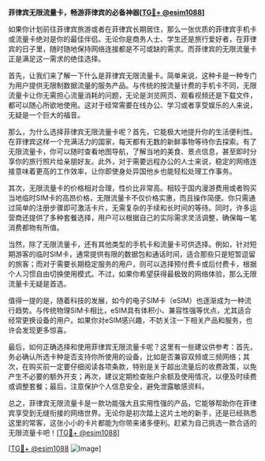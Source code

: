 **菲律宾无限流量卡，畅游菲律宾的必备神器[[TG💪+ @esim1088](https://t.me/s/esim1088)]**

如果你计划前往菲律宾旅游或者在菲律宾长期居住，那么一张优质的菲律宾手机卡或流量卡绝对是你的最佳伴侣。无论你是商务人士、学生还是旅行爱好者，在菲律宾的日子里，随时随地保持网络连接都是不可或缺的需求。而菲律宾的无限流量卡正是满足这一需求的绝佳选择。

首先，让我们来了解一下什么是菲律宾无限流量卡。简单来说，这种卡是一种专门为用户提供无限制数据流量的服务产品。与传统的按流量计费的手机卡不同，无限流量卡让你无需担心流量消耗的问题，无论是浏览网页、观看视频还是下载文件，都可以随心所欲地使用。这对于经常需要在线办公、学习或者享受娱乐的人来说，无疑是一个巨大的福音。

那么，为什么选择菲律宾无限流量卡呢？首先，它能极大地提升你的生活便利性。在菲律宾这样一个充满活力的国家，每天都有无数的新鲜事物等待你去探索。有了无限流量卡，你可以随时查看地图导航，了解当地的美食、景点信息，甚至即时分享你的旅行照片给亲朋好友。此外，对于需要远程办公的人士来说，稳定的网络连接意味着更高的工作效率，让你即使身处异国他乡也能轻松处理工作事务。

其次，无限流量卡的价格相对合理，性价比非常高。相较于国内漫游费用或者购买当地临时SIM卡的高昂价格，无限流量卡不仅价格实惠，而且操作简便。你只需通过简单的注册步骤即可激活卡片，无需复杂的手续和长时间的等待。同时，许多运营商还提供了多种套餐选择，用户可以根据自己的实际需求灵活调整，确保每一笔消费都物有所值。

当然，除了无限流量卡，还有其他类型的手机卡和流量卡可供选择。例如，针对短期游客的临时SIM卡，通常提供有限的数据包和通话时间，适合那些只是短暂逗留的旅客；而对于需要长期稳定服务的用户，则可以选择预付费卡或后付费卡，根据个人习惯自由切换使用模式。不过，如果你希望获得最极致的网络体验，那么无限流量卡无疑是首选。

值得一提的是，随着科技的发展，如今的电子SIM卡（eSIM）也逐渐成为一种流行趋势。与传统物理SIM卡相比，eSIM具有体积小、兼容性强等优点，尤其适合经常更换设备的用户。如果你对eSIM感兴趣，不妨关注一下相关产品和服务，也许会发现更多惊喜。

最后，如何正确选择和使用菲律宾无限流量卡呢？这里有一些建议供参考：首先，务必确认所选卡种是否支持你所使用的设备，比如是否兼容双频或三频网络；其次，在购买前一定要仔细阅读各项条款，特别是关于超出流量后的收费政策，以免产生不必要的额外开支；再次，建议定期检查账户余额及使用情况，以便及时续费或调整套餐；最后，注意保护个人信息安全，避免泄露敏感资料。

总之，菲律宾无限流量卡是一款功能强大且实用性强的产品，它能够帮助你在菲律宾享受到无缝衔接的网络世界。无论你是初次踏上这片土地的新手，还是已经熟悉这里的常客，这张小小的卡片都能为你带来诸多便利。赶紧为自己挑选一款合适的无限流量卡吧！[[TG💪+ @esim1088](https://t.me/s/esim1088)]

[[TG💪+ @esim1088](https://t.me/s/esim1088) ![Image](https://i.postimg.cc/4NQfJmqS/Snipaste-2025-05-13-00-14-12.png)]